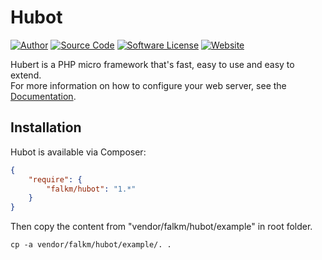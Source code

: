 Hubot
======

[![Author](https://img.shields.io/badge/author-falkm-blue.svg?style=flat-square)](https://falk-m.de)
[![Source Code](http://img.shields.io/badge/source-falkmueller/hubot-blue.svg?style=flat-square)](https://github.com/falkmueller/hubot)
[![Software License](https://img.shields.io/badge/license-MIT-brightgreen.svg?style=flat-square)](LICENSE)
[![Website](https://img.shields.io/website-hubertphp.com-hubertphp.com/http/shields.io.svg)](http://hubertphp.com)

Hubert is a PHP micro framework that's fast, easy to use and easy to extend.    
For more information on how to configure your web server, see the [Documentation](http://hubertphp.com/).

## Installation

Hubot is available via Composer:

```json
{
    "require": {
        "falkm/hubot": "1.*"
    }
}
```

Then copy the content from "vendor/falkm/hubot/example" in root folder.
```
cp -a vendor/falkm/hubot/example/. .
```

